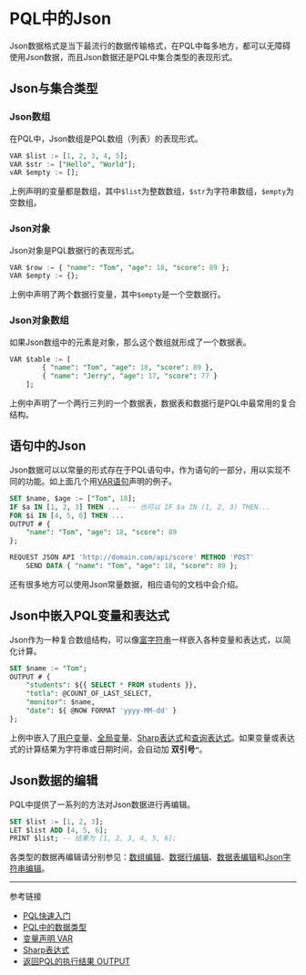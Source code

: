 # PQL中的Json

Json数据格式是当下最流行的数据传输格式，在PQL中每多地方，都可以无障碍使用Json数据，而且Json数据还是PQL中集合类型的表现形式。

## Json与集合类型

### Json数组
在PQL中，Json数组是PQL数组（列表）的表现形式。
```sql
VAR $list := [1, 2, 3, 4, 5];
VAR $str := ["Hello", "World"];
vAR $empty := [];
```
上例声明的变量都是数组，其中`$list`为整数数组，`$str`为字符串数组，`$empty`为空数组。

### Json对象
Json对象是PQL数据行的表现形式。
```sql
VAR $row := { "name": "Tom", "age": 18, "score": 89 };
VAR $empty := {};
```
上例中声明了两个数据行变量，其中`$empty`是一个空数据行。

### Json对象数组
如果Json数组中的元素是对象，那么这个数组就形成了一个数据表。
```sql
VAR $table := [
        { "name": "Tom", "age": 18, "score": 89 },
        { "name": "Jerry", "age": 17, "score": 77 }
    ];
```
上例中声明了一个两行三列的一个数据表，数据表和数据行是PQL中最常用的复合结构。

## 语句中的Json

Json数据可以以常量的形式存在于PQL语句中，作为语句的一部分，用以实现不同的功能。如上面几个用[VAR语句](/pql/var.md)声明的例子。
```sql
SET $name, $age := ["Tom", 18];
IF $a IN [1, 2, 3] THEN ...  -- 也可以 IF $a IN (1, 2, 3) THEN...
FOR $i IN [4, 5, 6] THEN ...
OUTPUT # {
    "name": "Tom", "age": 18, "score": 89
};

REQUEST JSON API 'http://domain.com/api/score' METHOD 'POST'
    SEND DATA { "name": "Tom", "age": 18, "score": 89 };

```

还有很多地方可以使用Json常量数据，相应语句的文档中会介绍。

## Json中嵌入PQL变量和表达式

Json作为一种复合数组结构，可以像[富字符串](/pql/rich.md)一样嵌入各种变量和表达式，以简化计算。
```sql
SET $name := "Tom";
OUTPUT # {
    "students": ${{ SELECT * FROM students }},
    "totla": @COUNT_OF_LAST_SELECT,
    "monitor": $name,
    "date": ${ @NOW FORMAT 'yyyy-MM-dd' }
};
```

上例中嵌入了[用户变量](/pql/variable.md)、[全局变量](/pql/global.md)、[Sharp表达式](/pql/sharp.md)和[查询表达式](/pql/query.md)。如果变量或表达式的计算结果为字符串或日期时间，会自动加 **双引号`"`**。


## Json数据的编辑

PQL中提供了一系列的方法对Json数据进行再编辑。
```sql
SET $list := [1, 2, 3];
LET $list ADD [4, 5, 6];
PRINT $list; -- 结果为 [1, 2, 3, 4, 5, 6];
```

各类型的数据再编辑请分别参见：[数组编辑](/pql/sharp-array)、[数据行编辑](/pql/sharp-row)、[数据表编辑](/pql/sharp-table)和[Json字符串编辑](/pql/sharp-json)。

---
参考链接
* [PQL快速入门](/pql/overview.md)
* [PQL中的数据类型](/pql/datatype.md)
* [变量声明 VAR](/pql/var.md)
* [Sharp表达式](/pql/sharp.md)
* [返回PQL的执行结果 OUTPUT](/pql/output.md)